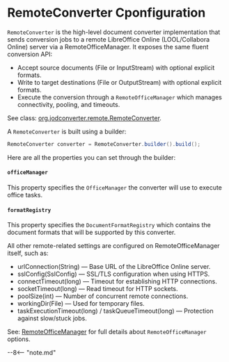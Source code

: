 # RemoteConverter Cponfiguration

`RemoteConverter` is the high-level document converter implementation that sends conversion jobs to a remote LibreOffice Online (LOOL/Collabora Online) server via a RemoteOfficeManager. It exposes the same fluent conversion API:

- Accept source documents (File or InputStream) with optional explicit formats.
- Write to target destinations (File or OutputStream) with optional explicit formats.
- Execute the conversion through a `RemoteOfficeManager` which manages connectivity, pooling, and timeouts.

See class:
[org.jodconverter.remote.RemoteConverter](https://github.com/jodconverter/jodconverter/blob/master/jodconverter-remote/src/main/java/org/jodconverter/remote/RemoteConverter.java).

A `RemoteConverter` is built using a builder:

```java
RemoteConverter converter = RemoteConverter.builder().build();
```

Here are all the properties you can set through the builder:

#### `officeManager`

This property specifies the `OfficeManager` the converter will use to execute office tasks.

#### `formatRegistry`

This property specifies the `DocumentFormatRegistry` which contains the document formats that will be supported by this
converter.

All other remote-related settings are configured on RemoteOfficeManager itself, such as:

- urlConnection(String) — Base URL of the LibreOffice Online server.
- sslConfig(SslConfig) — SSL/TLS configuration when using HTTPS.
- connectTimeout(long) — Timeout for establishing HTTP connections.
- socketTimeout(long) — Read timeout for HTTP sockets.
- poolSize(int) — Number of concurrent remote connections.
- workingDir(File) — Used for temporary files.
- taskExecutionTimeout(long) / taskQueueTimeout(long) — Protection against slow/stuck jobs.

See: [RemoteOfficeManager](../configuration/remote-manager.md) for full details about `RemoteOfficeManager` options.

--8<-- "note.md"